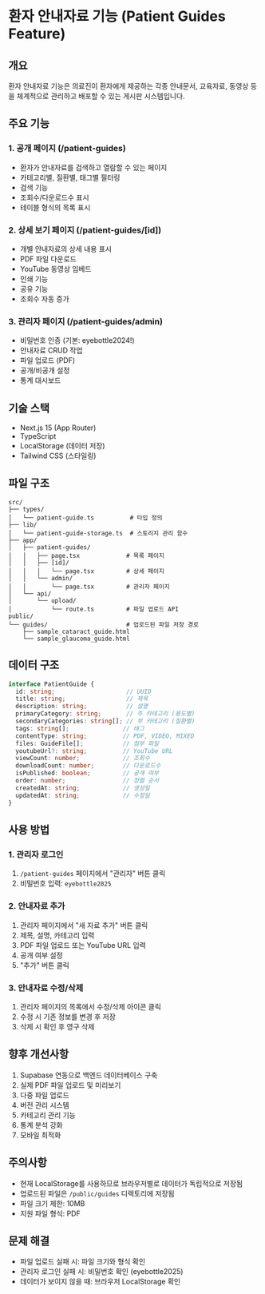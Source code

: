 # 환자 안내자료 기능 (Patient Guides Feature)

## 개요
환자 안내자료 기능은 의료진이 환자에게 제공하는 각종 안내문서, 교육자료, 동영상 등을 체계적으로 관리하고 배포할 수 있는 게시판 시스템입니다.

## 주요 기능

### 1. 공개 페이지 (/patient-guides)
- 환자가 안내자료를 검색하고 열람할 수 있는 페이지
- 카테고리별, 질환별, 태그별 필터링
- 검색 기능
- 조회수/다운로드수 표시
- 테이블 형식의 목록 표시

### 2. 상세 보기 페이지 (/patient-guides/[id])
- 개별 안내자료의 상세 내용 표시
- PDF 파일 다운로드
- YouTube 동영상 임베드
- 인쇄 기능
- 공유 기능
- 조회수 자동 증가

### 3. 관리자 페이지 (/patient-guides/admin)
- 비밀번호 인증 (기본: eyebottle2024!)
- 안내자료 CRUD 작업
- 파일 업로드 (PDF)
- 공개/비공개 설정
- 통계 대시보드

## 기술 스택
- Next.js 15 (App Router)
- TypeScript
- LocalStorage (데이터 저장)
- Tailwind CSS (스타일링)

## 파일 구조
```
src/
├── types/
│   └── patient-guide.ts          # 타입 정의
├── lib/
│   └── patient-guide-storage.ts  # 스토리지 관리 함수
├── app/
│   ├── patient-guides/
│   │   ├── page.tsx             # 목록 페이지
│   │   ├── [id]/
│   │   │   └── page.tsx         # 상세 페이지
│   │   └── admin/
│   │       └── page.tsx         # 관리자 페이지
│   └── api/
│       └── upload/
│           └── route.ts         # 파일 업로드 API
public/
└── guides/                      # 업로드된 파일 저장 경로
    ├── sample_cataract_guide.html
    └── sample_glaucoma_guide.html
```

## 데이터 구조
```typescript
interface PatientGuide {
  id: string;                    // UUID
  title: string;                 // 제목
  description: string;           // 설명
  primaryCategory: string;       // 주 카테고리 (용도별)
  secondaryCategories: string[]; // 부 카테고리 (질환별)
  tags: string[];               // 태그
  contentType: string;          // PDF, VIDEO, MIXED
  files: GuideFile[];           // 첨부 파일
  youtubeUrl?: string;          // YouTube URL
  viewCount: number;            // 조회수
  downloadCount: number;        // 다운로드수
  isPublished: boolean;         // 공개 여부
  order: number;                // 정렬 순서
  createdAt: string;            // 생성일
  updatedAt: string;            // 수정일
}
```

## 사용 방법

### 1. 관리자 로그인
1. `/patient-guides` 페이지에서 "관리자" 버튼 클릭
2. 비밀번호 입력: `eyebottle2025`

### 2. 안내자료 추가
1. 관리자 페이지에서 "새 자료 추가" 버튼 클릭
2. 제목, 설명, 카테고리 입력
3. PDF 파일 업로드 또는 YouTube URL 입력
4. 공개 여부 설정
5. "추가" 버튼 클릭

### 3. 안내자료 수정/삭제
1. 관리자 페이지의 목록에서 수정/삭제 아이콘 클릭
2. 수정 시 기존 정보를 변경 후 저장
3. 삭제 시 확인 후 영구 삭제

## 향후 개선사항
1. Supabase 연동으로 백엔드 데이터베이스 구축
2. 실제 PDF 파일 업로드 및 미리보기
3. 다중 파일 업로드
4. 버전 관리 시스템
5. 카테고리 관리 기능
6. 통계 분석 강화
7. 모바일 최적화

## 주의사항
- 현재 LocalStorage를 사용하므로 브라우저별로 데이터가 독립적으로 저장됨
- 업로드된 파일은 `/public/guides` 디렉토리에 저장됨
- 파일 크기 제한: 10MB
- 지원 파일 형식: PDF

## 문제 해결
- 파일 업로드 실패 시: 파일 크기와 형식 확인
- 관리자 로그인 실패 시: 비밀번호 확인 (eyebottle2025)
- 데이터가 보이지 않을 때: 브라우저 LocalStorage 확인